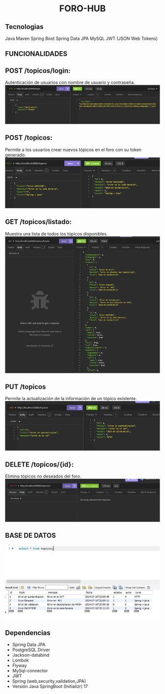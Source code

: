<h1 align="center"> FORO-HUB</h1>

## Tecnologias
Java
Maven
Spring Boot
Spring Data JPA
MySQL
JWT (JSON Web Tokens)

## FUNCIONALIDADES

## POST /topicos/login: 
Autenticación de usuarios con nombre de usuario y contraseña.
<img src="Imagenes\LOGIN.png"/>
## POST /topicos: 
Permite a los usuarios crear nuevos tópicos en el foro con su token generado.
<img src="Imagenes\Registro Topico.png"/>
## GET /topicos/listado: 
Muestra una lista de todos los tópicos disponibles.
<img src="Imagenes\LISTADO.png"/>
## PUT /topicos
Permite la actualización de la información de un tópico existente.
<img src="Imagenes\ACTUALIZAR TOPICO.png"/>
## DELETE /topicos/{id}: 
Elimina tópicos no deseados del foro.
<img src="Imagenes\DELETE.png"/>

## BASE DE DATOS
<img src="Imagenes\DB.png"/>

## Dependencias
* Spring Data JPA
* PostgreSQL Driver
* Jackson-databind
* Lombok
* Flyway
* MySql-connector
* JWT
* Spring (web,security,validation,JPA)
* Versión Java SpringBoot (Initializr) 17

